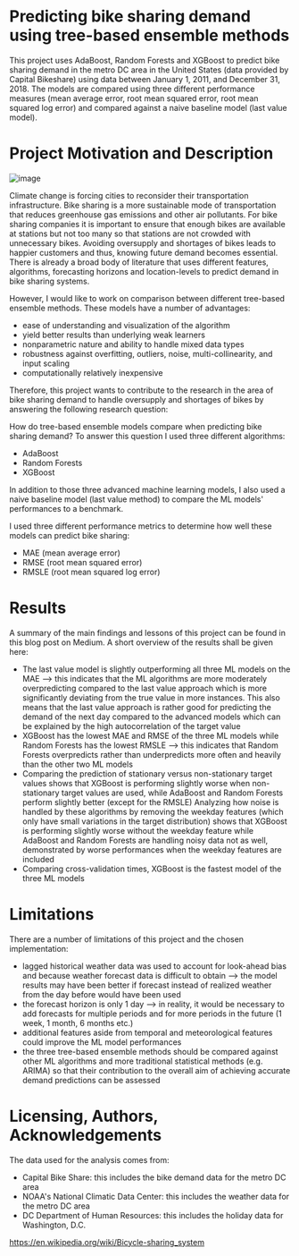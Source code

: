 # Predicting bike sharing demand using tree-based ensemble methods

This project uses AdaBoost, Random Forests and XGBoost to predict bike sharing demand in the metro DC area in the United States (data provided by Capital Bikeshare) using data between January 1, 2011, and December 31, 2018. The models are compared using three different performance measures (mean average error, root mean squared error, root mean squared log error) and compared against a naive baseline model (last value model).

# Project Motivation and Description

![image](https://user-images.githubusercontent.com/108236580/213938971-0a985ddf-5d2f-4a3c-a363-bbaa59df594c.png)



Climate change is forcing cities to reconsider their transportation infrastructure. Bike sharing is a more sustainable mode of transportation that reduces greenhouse gas emissions and other air pollutants. For bike sharing companies it is important to ensure that enough bikes are available at stations but not too many so that stations are not crowded with unnecessary bikes. Avoiding oversupply and shortages of bikes leads to happier customers and thus, knowing future demand becomes essential. There is already a broad body of literature that uses different features, algorithms, forecasting horizons and location-levels to predict demand in bike sharing systems.

However, I would like to work on comparison between different tree-based ensemble methods. These models have a number of advantages:

- ease of understanding and visualization of the algorithm
- yield better results than underlying weak learners
- nonparametric nature and ability to handle mixed data types
- robustness against overfitting, outliers, noise, multi-collinearity, and input scaling
- computationally relatively inexpensive

Therefore, this project wants to contribute to the research in the area of bike sharing demand to handle oversupply and shortages of bikes by answering the following research question:

How do tree-based ensemble models compare when predicting bike sharing demand?
To answer this question I used three different algorithms:

- AdaBoost
- Random Forests
- XGBoost

In addition to those three advanced machine learning models, I also used a naive baseline model (last value method) to compare the ML models' performances to a benchmark.

I used three different performance metrics to determine how well these models can predict bike sharing:

- MAE (mean average error)
- RMSE (root mean squared error)
- RMSLE (root mean squared log error)

# Results

A summary of the main findings and lessons of this project can be found in this blog post on Medium. A short overview of the results shall be given here:

- The last value model is slightly outperforming all three ML models on the MAE --> this indicates that the ML algorithms are more moderately overpredicting compared to the last value approach which is more significantly deviating from the true value in more instances. This also means that the last value approach is rather good for predicting the demand of the next day compared to the advanced models which can be explained by the high autocorrelation of the target value
- XGBoost has the lowest MAE and RMSE of the three ML models while Random Forests has the lowest RMSLE --> this indicates that Random Forests overpredicts rather than underpredicts more often and heavily than the other two ML models
- Comparing the prediction of stationary versus non-stationary target values shows that XGBoost is performing slightly worse when non-stationary target values are used, while AdaBoost and Random Forests perform slightly better (except for the RMSLE)
Analyzing how noise is handled by these algorithms by removing the weekday features (which only have small variations in the target distribution) shows that XGBoost is performing slightly worse without the weekday feature while AdaBoost and Random Forests are handling noisy data not as well, demonstrated by worse performances when the weekday features are included
- Comparing cross-validation times, XGBoost is the fastest model of the three ML models

# Limitations

There are a number of limitations of this project and the chosen implementation:

- lagged historical weather data was used to account for look-ahead bias and because weather forecast data is difficult to obtain --> the model results may have been better if forecast instead of realized weather from the day before would have been used
- the forecast horizon is only 1 day --> in reality, it would be necessary to add forecasts for multiple periods and for more periods in the future (1 week, 1 month, 6 months etc.)
- additional features aside from temporal and meteorological features could improve the ML model performances
- the three tree-based ensemble methods should be compared against other ML algorithms and more traditional statistical methods (e.g. ARIMA) so that their contribution to the overall aim of achieving accurate demand predictions can be assessed

# Licensing, Authors, Acknowledgements

The data used for the analysis comes from:

- Capital Bike Share: this includes the bike demand data for the metro DC area
- NOAA's National Climatic Data Center: this includes the weather data for the metro DC area
- DC Department of Human Resources: this includes the holiday data for Washington, D.C.

https://en.wikipedia.org/wiki/Bicycle-sharing_system
